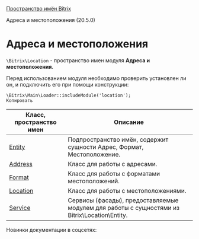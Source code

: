 [Пространство имён Bitrix](/api_d7/bitrix/index.php)

Адреса и местоположения (20.5.0)

Адреса и местоположения
=======================

`\Bitrix\Location` - пространство имен модуля **Адреса и местоположения**.

Перед использованием модуля необходимо проверить установлен ли он, и подключить его при помощи конструкции:

```
\Bitrix\Main\Loader::includeModule('location');
Копировать
```

| Класс, пространство имен | Описание |
| --- | --- |
| [Entity](/api_d7/bitrix/location/entity/index.php) | Подпространство имён, содержит сущности Адрес, Формат, Местоположение. |
| [Address](/api_d7/bitrix/location/entity/address/index.php) | Класс для работы с адресами. |
| [Format](/api_d7/bitrix/location/entity/format/index.php) | Класс для работы с форматами местоположений. |
| [Location](/api_d7/bitrix/location/entity/location/index.php) | Класс для работы с местоположениями. |
| [Service](/api_d7/bitrix/location/service/index.php) | Сервисы (фасады), предоставляемые модулем для работы с сущностями из Bitrix\Location\Entity. |

Новинки документации в соцсетях: